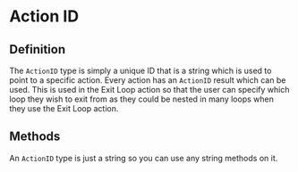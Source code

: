 # Action ID

## Definition
The `ActionID` type is simply a unique ID that is a string which is used to point to a specific action. Every action has an `ActionID` result which can be used. This is used in the Exit Loop action so that the user can specify which loop they wish to exit from as they could be nested in many loops when they use the Exit Loop action.

## Methods
An `ActionID` type is just a string so you can use any string methods on it.
